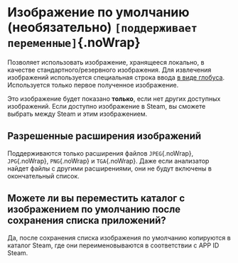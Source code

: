 # Изображение по умолчанию (необязательно) `[поддерживает переменные]`{.noWrap}

Позволяет использовать изображение, хранящееся локально, в качестве стандартного/резервного изображения. Для извлечения изображений используется специальная строка ввода [ в виде глобуса](#special-glob-input). Используется только первое полученное изображение.

Это изображение будет показано **только**, если нет других доступных изображений. Если доступно изображение в Steam, вы сможете выбрать между Steam и этим изображением.

## Разрешенные расширения изображений

Поддерживаются только расширения файлов `JPEG`{.noWrap}, `JPG`{.noWrap}, `PNG`{.noWrap} и `TGA`{.noWrap}. Даже если анализатор найдет файлы с другими расширениями, они не будут включены в окончательный список.

## Можете ли вы переместить каталог с изображением по умолчанию после сохранения списка приложений?

Да, после сохранения списка изображения по умолчанию копируются в каталог Steam, где они переименовываются в соответствии с APP ID Steam.
